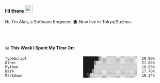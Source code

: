 ### Hi there <img src="https://media.giphy.com/media/hvRJCLFzcasrR4ia7z/giphy.gif" width="25px">

<!-- ![visitors](https://visitor-badge.glitch.me/badge?page_id=dislfyer.dislfyer) -->

Hi, I'm Alan, a Software Engineer, 🏠 Now live in Tokyo/Suzhou.

<br/>
<br/>

📊 **This Week I Spent My Time On:**


<!--START_SECTION:waka-->

```text
TypeScript                          ███████▒░░░░░░░░░░░░░░░░░  29.96%
Other                               █████▒░░░░░░░░░░░░░░░░░░░  21.84%
Python                              █████░░░░░░░░░░░░░░░░░░░░  19.53%
Bash                                ████▒░░░░░░░░░░░░░░░░░░░░  17.78%
Markdown                            ██▓░░░░░░░░░░░░░░░░░░░░░░  10.14%
```

<!--END_SECTION:waka-->

<!--
**About Me:**
 -->
